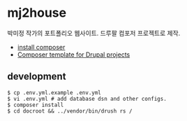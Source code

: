 # mj2house

박미정 작가의 포트폴리오 웹사이트. 드루팔 컴포저 프로젝트로 제작.

- [install composer](https://getcomposer.org/doc/00-intro.md#installation-linux-unix-osx)
- [Composer template for Drupal projects](https://github.com/drupal-composer/drupal-project/tree/7.x)

## development

```
$ cp .env.yml.example .env.yml
$ vi .env.yml # add database dsn and other configs.
$ composer install
$ cd docroot && ../vendor/bin/drush rs /
```
